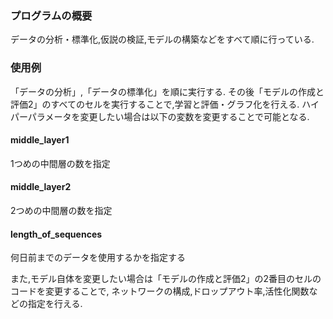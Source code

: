 ### プログラムの概要

データの分析・標準化,仮説の検証,モデルの構築などをすべて順に行っている.

### 使用例

「データの分析」,「データの標準化」を順に実行する.
その後「モデルの作成と評価2」のすべてのセルを実行することで,学習と評価・グラフ化を行える.
ハイパーパラメータを変更したい場合は以下の変数を変更することで可能となる.

#### middle\_layer1
1つめの中間層の数を指定
#### middle\_layer2
2つめの中間層の数を指定
#### length\_of\_sequences
何日前までのデータを使用するかを指定する

また,モデル自体を変更したい場合は「モデルの作成と評価2」の2番目のセルのコードを変更することで,
ネットワークの構成,ドロップアウト率,活性化関数などの指定を行える.


